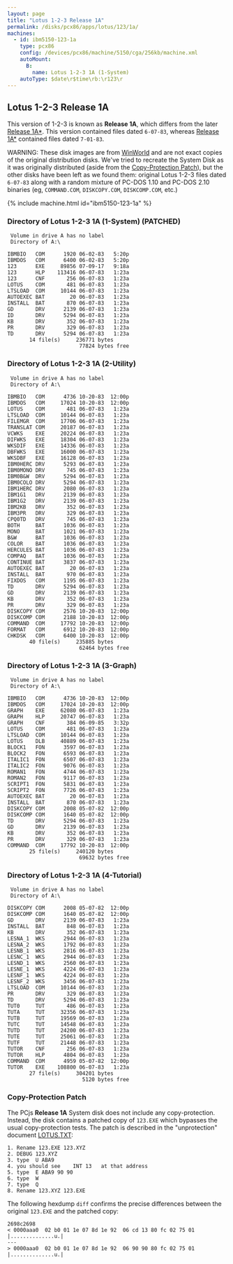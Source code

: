 ```yaml
---
layout: page
title: "Lotus 1-2-3 Release 1A"
permalink: /disks/pcx86/apps/lotus/123/1a/
machines:
  - id: ibm5150-123-1a
    type: pcx86
    config: /devices/pcx86/machine/5150/cga/256kb/machine.xml
    autoMount:
      B:
        name: Lotus 1-2-3 1A (1-System)
    autoType: $date\r$time\rb:\r123\r
---
```


Lotus 1-2-3 Release 1A
----------------------

This version of 1-2-3 is known as **Release 1A**, which differs from the later
[Release 1A\*](/disks/pcx86/apps/lotus/123/1as/).  This version contained files dated `6-07-83`,
whereas [Release 1A\*](/disks/pcx86/apps/lotus/123/1as/) contained files dated `7-01-83`.

WARNING: These disk images are from [WinWorld](https://winworldpc.com/product/lotus-1-2-3/1x) and are not exact
copies of the original distribution disks.  We've tried to recreate the System Disk as it was originally distributed
(aside from the [Copy-Protection Patch](#copy-protection-patch)), but the other disks have been left as we found them:
original Lotus 1-2-3 files dated `6-07-83` along with a random mixture of PC-DOS 1.10 and PC-DOS 2.10 binaries
(eg, `COMMAND.COM`, `DISKCOPY.COM`, `DISKCOMP.COM`, etc.)

{% include machine.html id="ibm5150-123-1a" %}

### Directory of Lotus 1-2-3 1A (1-System) (PATCHED)

	 Volume in drive A has no label
	 Directory of A:\

	IBMBIO   COM      1920 06-02-83   5:20p
	IBMDOS   COM      6400 06-02-83   5:20p
	123      EXE     89856 07-09-17   9:18a
	123      HLP    113416 06-07-83   1:23a
	123      CNF       256 06-07-83   1:23a
	LOTUS    COM       481 06-07-83   1:23a
	LTSLOAD  COM     10144 06-07-83   1:23a
	AUTOEXEC BAT        20 06-07-83   1:23a
	INSTALL  BAT       870 06-07-83   1:23a
	GD       DRV      2139 06-07-83   1:23a
	ID       DRV      5294 06-07-83   1:23a
	KB       DRV       352 06-07-83   1:23a
	PR       DRV       329 06-07-83   1:23a
	TD       DRV      5294 06-07-83   1:23a
	       14 file(s)     236771 bytes
	                       77824 bytes free

### Directory of Lotus 1-2-3 1A (2-Utility)

	 Volume in drive A has no label
	 Directory of A:\

	IBMBIO   COM      4736 10-20-83  12:00p
	IBMDOS   COM     17024 10-20-83  12:00p
	LOTUS    COM       481 06-07-83   1:23a
	LTSLOAD  COM     10144 06-07-83   1:23a
	FILEMGR  COM     17706 06-07-83   1:23a
	TRANSLAT COM     20187 06-07-83   1:23a
	VCWKS    EXE     20224 06-07-83   1:23a
	DIFWKS   EXE     18304 06-07-83   1:23a
	WKSDIF   EXE     14336 06-07-83   1:23a
	DBFWKS   EXE     16000 06-07-83   1:23a
	WKSDBF   EXE     16128 06-07-83   1:23a
	IBM0HERC DRV      5293 06-07-83   1:23a
	IBM0MONO DRV       745 06-07-83   1:23a
	IBM0B&W  DRV      5294 06-07-83   1:23a
	IBM0COLO DRV      5294 06-07-83   1:23a
	IBM1HERC DRV      2080 06-07-83   1:23a
	IBM1G1   DRV      2139 06-07-83   1:23a
	IBM1G2   DRV      2139 06-07-83   1:23a
	IBM2KB   DRV       352 06-07-83   1:23a
	IBM3PR   DRV       329 06-07-83   1:23a
	CPQ0TD   DRV       745 06-07-83   1:23a
	BOTH     BAT      1036 06-07-83   1:23a
	MONO     BAT      1021 06-07-83   1:23a
	B&W      BAT      1036 06-07-83   1:23a
	COLOR    BAT      1036 06-07-83   1:23a
	HERCULES BAT      1036 06-07-83   1:23a
	COMPAQ   BAT      1036 06-07-83   1:23a
	CONTINUE BAT      3837 06-07-83   1:23a
	AUTOEXEC BAT        20 06-07-83   1:23a
	INSTALL  BAT       970 06-07-83   1:23a
	FIXDOS   COM      1195 06-07-83   1:23a
	TD       DRV      5294 06-07-83   1:23a
	GD       DRV      2139 06-07-83   1:23a
	KB       DRV       352 06-07-83   1:23a
	PR       DRV       329 06-07-83   1:23a
	DISKCOPY COM      2576 10-20-83  12:00p
	DISKCOMP COM      2188 10-20-83  12:00p
	COMMAND  COM     17792 10-20-83  12:00p
	FORMAT   COM      6912 10-20-83  12:00p
	CHKDSK   COM      6400 10-20-83  12:00p
	       40 file(s)     235885 bytes
	                       62464 bytes free

### Directory of Lotus 1-2-3 1A (3-Graph)

	 Volume in drive A has no label
	 Directory of A:\

	IBMBIO   COM      4736 10-20-83  12:00p
	IBMDOS   COM     17024 10-20-83  12:00p
	GRAPH    EXE     62080 06-07-83   1:23a
	GRAPH    HLP     20747 06-07-83   1:23a
	GRAPH    CNF       384 06-09-85   3:32p
	LOTUS    COM       481 06-07-83   1:23a
	LTSLOAD  COM     10144 06-07-83   1:23a
	LOTUS    DLB     40889 06-07-83   1:23a
	BLOCK1   FON      3597 06-07-83   1:23a
	BLOCK2   FON      6593 06-07-83   1:23a
	ITALIC1  FON      6507 06-07-83   1:23a
	ITALIC2  FON      9076 06-07-83   1:23a
	ROMAN1   FON      4744 06-07-83   1:23a
	ROMAN2   FON      9117 06-07-83   1:23a
	SCRIPT1  FON      5831 06-07-83   1:23a
	SCRIPT2  FON      7726 06-07-83   1:23a
	AUTOEXEC BAT        20 06-07-83   1:23a
	INSTALL  BAT       870 06-07-83   1:23a
	DISKCOPY COM      2008 05-07-82  12:00p
	DISKCOMP COM      1640 05-07-82  12:00p
	TD       DRV      5294 06-07-83   1:23a
	GD       DRV      2139 06-07-83   1:23a
	KB       DRV       352 06-07-83   1:23a
	PR       DRV       329 06-07-83   1:23a
	COMMAND  COM     17792 10-20-83  12:00p
	       25 file(s)     240120 bytes
	                       69632 bytes free

### Directory of Lotus 1-2-3 1A (4-Tutorial)

	 Volume in drive A has no label
	 Directory of A:\

	DISKCOPY COM      2008 05-07-82  12:00p
	DISKCOMP COM      1640 05-07-82  12:00p
	GD       DRV      2139 06-07-83   1:23a
	INSTALL  BAT       848 06-07-83   1:23a
	KB       DRV       352 06-07-83   1:23a
	LESNA_1  WKS      2944 06-07-83   1:23a
	LESNA_2  WKS      1792 06-07-83   1:23a
	LESNB_1  WKS      2816 06-07-83   1:23a
	LESNC_1  WKS      2944 06-07-83   1:23a
	LESND_1  WKS      2560 06-07-83   1:23a
	LESNE_1  WKS      4224 06-07-83   1:23a
	LESNF_1  WKS      4224 06-07-83   1:23a
	LESNF_2  WKS      3456 06-07-83   1:23a
	LTSLOAD  COM     10144 06-07-83   1:23a
	PR       DRV       329 06-07-83   1:23a
	TD       DRV      5294 06-07-83   1:23a
	TUT0     TUT       486 06-07-83   1:23a
	TUTA     TUT     32356 06-07-83   1:23a
	TUTB     TUT     19569 06-07-83   1:23a
	TUTC     TUT     14548 06-07-83   1:23a
	TUTD     TUT     24200 06-07-83   1:23a
	TUTE     TUT     25061 06-07-83   1:23a
	TUTF     TUT     21448 06-07-83   1:23a
	TUTOR    CNF       256 06-07-83   1:23a
	TUTOR    HLP      4804 06-07-83   1:23a
	COMMAND  COM      4959 05-07-82  12:00p
	TUTOR    EXE    108800 06-07-83   1:23a
	       27 file(s)     304201 bytes
	                        5120 bytes free

### Copy-Protection Patch

The PCjs **Release 1A** System disk does not include any copy-protection.  Instead, the disk contains a patched copy
of `123.EXE` which bypasses the usual copy-protection tests.  The patch is described in the "unprotection" document
[LOTUS.TXT](https://www.pcorner.com/list/UNP/UNPROT-1.ZIP/LOTUS.TXT/):

	1. Rename 123.EXE 123.XYZ
	2. DEBUG 123.XYZ
	3. type  U ABA9
	4. you should see    INT 13   at that address
	5. type  E ABA9 90 90
	6. type  W
	7. type  Q
	8. Rename 123.XYZ 123.EXE

The following hexdump `diff` confirms the precise differences between the original `123.EXE` and the patched copy: 

	2698c2698
	< 0000aaa0  02 b0 01 1e 07 8d 1e 92  06 cd 13 80 fc 02 75 01  |..............u.|
	---
	> 0000aaa0  02 b0 01 1e 07 8d 1e 92  06 90 90 80 fc 02 75 01  |..............u.|
